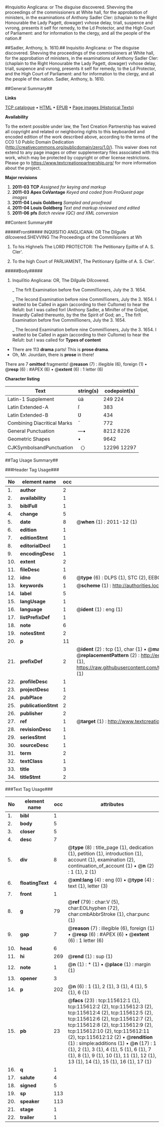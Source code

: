 #Inquisitio Anglicana: or The disguise discovered. Shevving the proceedings of the commissioners at White hall, for the approbation of ministers, in the examinations of Anthony Sadler Cler: (chaplain to the Right Honourable the Lady Pagett, dowager) vvhose delay, triall, suspence and vvrong, presents it self for remedy, to the Ld Protector, and the High Court of Parliament: and for information to the clergy, and all the people of the nation.#

##Sadler, Anthony, b. 1610.##
Inquisitio Anglicana: or The disguise discovered. Shevving the proceedings of the commissioners at White hall, for the approbation of ministers, in the examinations of Anthony Sadler Cler: (chaplain to the Right Honourable the Lady Pagett, dowager) vvhose delay, triall, suspence and vvrong, presents it self for remedy, to the Ld Protector, and the High Court of Parliament: and for information to the clergy, and all the people of the nation.
Sadler, Anthony, b. 1610.

##General Summary##

**Links**

[TCP catalogue](http://www.ota.ox.ac.uk/tcp/)  • 
[HTML](http://tei.it.ox.ac.uk/tcp/Texts-HTML/free/A92/A92949.html)  • 
[EPUB](http://tei.it.ox.ac.uk/tcp/Texts-EPUB/free/A92/A92949.epub) • 
[Page images (Historical Texts)](https://historicaltexts.jisc.ac.uk/eebo-99863410e)

**Availability**

To the extent possible under law, the Text Creation Partnership has waived all copyright and related or neighboring rights to this keyboarded and encoded edition of the work described above, according to the terms of the CC0 1.0 Public Domain Dedication (http://creativecommons.org/publicdomain/zero/1.0/). This waiver does not extend to any page images or other supplementary files associated with this work, which may be protected by copyright or other license restrictions. Please go to https://www.textcreationpartnership.org/ for more information about the project.

**Major revisions**

1. __2011-03__ __TCP__ *Assigned for keying and markup*
1. __2011-03__ __Apex CoVantage__ *Keyed and coded from ProQuest page images*
1. __2011-04__ __Louis Goldberg__ *Sampled and proofread*
1. __2011-04__ __Louis Goldberg__ *Text and markup reviewed and edited*
1. __2011-06__ __pfs__ *Batch review (QC) and XML conversion*

##Content Summary##

#####Front#####
INQƲISITIO ANGLICANA: OR The Diſguiſe diſcovered.SHEVVING The Proceedings of the Commiſsioners at Wh
1. To his Highneſs The LORD PROTECTOR: The Petitionary Epiſtle of A. S. Cler'.

1. To the high Court of PARLIAMENT, The Petitionary Epiſtle of A. S. Cler'.

#####Body#####

1. Inquiſitio Anglicana: OR, The Diſguiſe Diſcovered.

    _ The firſt Examination before five Commiſſioners, July the 3. 1654.

    _ The ſecond Examination before nine Commiſſioners, July the 3. 1654.
I waited to be Called in again (according to their Cuſtome) to hear the Reſult: but I was called forI (Anthony Sadler, a Miniſter of the Goſpel, Inwardly Called thereunto, by the the Spirit of God; an
    _ The firſt Examination before five Commiſſioners, July the 3. 1654.

    _ The ſecond Examination before nine Commiſſioners, July the 3. 1654.
I waited to be Called in again (according to their Cuſtome) to hear the Reſult: but I was called for
**Types of content**

  * There are 113 **drama** parts! This is **prose drama**.
  * Oh, Mr. Jourdain, there is **prose** in there!

There are 7 **omitted** fragments! 
 @__reason__ (7) : illegible (6), foreign (1)  •  @__resp__ (6) : #APEX (6)  •  @__extent__ (6) : 1 letter (6)

**Character listing**


|Text|string(s)|codepoint(s)|
|---|---|---|
|Latin-1 Supplement|ùà|249 224|
|Latin Extended-A|ſ|383|
|Latin Extended-B|Ʋ|434|
|Combining             Diacritical Marks|̄|772|
|General Punctuation|—•|8212 8226|
|Geometric Shapes|▪|9642|
|CJKSymbolsandPunctuation|〈〉|12296 12297|

##Tag Usage Summary##

###Header Tag Usage###

|No|element name|occ|attributes|
|---|---|---|---|
|1.|__author__|2||
|2.|__availability__|1||
|3.|__biblFull__|1||
|4.|__change__|5||
|5.|__date__|8| @__when__ (1) : 2011-12 (1)|
|6.|__edition__|1||
|7.|__editionStmt__|1||
|8.|__editorialDecl__|1||
|9.|__encodingDesc__|1||
|10.|__extent__|2||
|11.|__fileDesc__|1||
|12.|__idno__|6| @__type__ (6) : DLPS (1), STC (2), EEBO-CITATION (1), PROQUEST (1), VID (1)|
|13.|__keywords__|1| @__scheme__ (1) : http://authorities.loc.gov/ (1)|
|14.|__label__|5||
|15.|__langUsage__|1||
|16.|__language__|1| @__ident__ (1) : eng (1)|
|17.|__listPrefixDef__|1||
|18.|__note__|6||
|19.|__notesStmt__|2||
|20.|__p__|11||
|21.|__prefixDef__|2| @__ident__ (2) : tcp (1), char (1)  •  @__matchPattern__ (2) : ([0-9\-]+):([0-9IVX]+) (1), (.+) (1)  •  @__replacementPattern__ (2) : http://eebo.chadwyck.com/downloadtiff?vid=$1&page=$2 (1), https://raw.githubusercontent.com/textcreationpartnership/Texts/master/tcpchars.xml#$1 (1)|
|22.|__profileDesc__|1||
|23.|__projectDesc__|1||
|24.|__pubPlace__|2||
|25.|__publicationStmt__|2||
|26.|__publisher__|2||
|27.|__ref__|1| @__target__ (1) : http://www.textcreationpartnership.org/docs/. (1)|
|28.|__revisionDesc__|1||
|29.|__seriesStmt__|1||
|30.|__sourceDesc__|1||
|31.|__term__|2||
|32.|__textClass__|1||
|33.|__title__|3||
|34.|__titleStmt__|2||


###Text Tag Usage###

|No|element name|occ|attributes|
|---|---|---|---|
|1.|__bibl__|1||
|2.|__body__|5||
|3.|__closer__|5||
|4.|__desc__|7||
|5.|__div__|8| @__type__ (8) : title_page (1), dedication (1), petition (1), introduction (1), account (1), examination (2), continuation_of_account (1)  •  @__n__ (2) : 1 (1), 2 (1)|
|6.|__floatingText__|4| @__xml:lang__ (4) : eng (0)  •  @__type__ (4) : text (1), letter (3)|
|7.|__front__|1||
|8.|__g__|79| @__ref__ (79) : char:V (5), char:EOLhyphen (72), char:cmbAbbrStroke (1), char:punc (1)|
|9.|__gap__|7| @__reason__ (7) : illegible (6), foreign (1)  •  @__resp__ (6) : #APEX (6)  •  @__extent__ (6) : 1 letter (6)|
|10.|__head__|6||
|11.|__hi__|269| @__rend__ (1) : sup (1)|
|12.|__note__|1| @__n__ (1) : * (1)  •  @__place__ (1) : margin (1)|
|13.|__opener__|3||
|14.|__p__|202| @__n__ (6) : 1 (1), 2 (1), 3 (1), 4 (1), 5 (1), 6 (1)|
|15.|__pb__|23| @__facs__ (23) : tcp:115612:1 (1), tcp:115612:2 (2), tcp:115612:3 (2), tcp:115612:4 (2), tcp:115612:5 (2), tcp:115612:6 (2), tcp:115612:7 (2), tcp:115612:8 (2), tcp:115612:9 (2), tcp:115612:10 (2), tcp:115612:11 (2), tcp:115612:12 (2)  •  @__rendition__ (1) : simple:additions (1)  •  @__n__ (17) : 1 (1), 2 (1), 3 (1), 4 (1), 5 (1), 6 (1), 7 (1), 8 (1), 9 (1), 10 (1), 11 (1), 12 (1), 13 (1), 14 (1), 15 (1), 16 (1), 17 (1)|
|16.|__q__|1||
|17.|__salute__|4||
|18.|__signed__|5||
|19.|__sp__|113||
|20.|__speaker__|113||
|21.|__stage__|1||
|22.|__trailer__|1||
